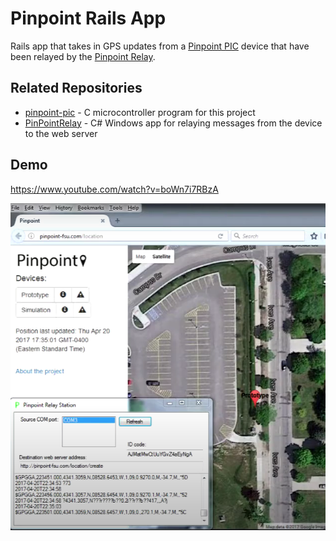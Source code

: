 # Pinpoint Rails App

Rails app that takes in GPS updates from a [Pinpoint PIC](https://github.com/omccully/pinpoint-pic) device that have been relayed by the [Pinpoint Relay](https://github.com/omccully/PinPointRelay).

## Related Repositories

- [pinpoint-pic](https://github.com/omccully/pinpoint-pic) - C microcontroller program for this project
- [PinPointRelay](https://github.com/omccully/PinPointRelay) - C# Windows app for relaying messages from the device to the web server

## Demo

https://www.youtube.com/watch?v=boWn7i7RBzA

![Relay](/full-screenshot.png)
